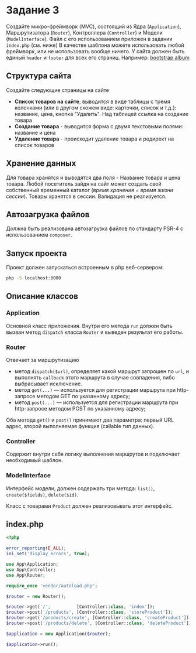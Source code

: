 # Задание 3

Создайте микро-фреймворк (MVC), состоящий из Ядра (`Application`), Маршрутизатора (`Router`), Контроллера (`Controller`) и Модели (`ModelInterface`).
Файл с его использованием приложен в задании `index.php` (см. ниже)
В качестве шаблона можете использовать любой фреймворк, или не использовать вообще ничего. У сайта должен быть единый `header` и `footer` для всех его страниц. Например: [bootstrap album](https://getbootstrap.com/docs/4.1/examples/album/)

## Структура сайта
Создайте следующие страницы на сайте
- **Список товаров на сайте**, выводится в виде таблицы с тремя колонками (или в другом схожем виде: карточки, список и т.д.): название, цена, кнопка "Удалить". Над таблицей ссылка на создание товара
- **Создание товара** - выводится форма с двумя текстовыми полями: название и цена
- **Удаление товара** - происходит удаление товара и редирект на список товаров

## Хранение данных
Для товара хранятся и выводятся два поля - Название товара и цена товара. Любой посетитель зайдя на сайт может создать свой собственный временный каталог (*время хранения = время жизни сессии*). Товары хранятся в сессии. Валидация не реализуется.

## Автозагрузка файлов
Должна быть реализована автозагрузка файлов по стандарту PSR-4 с использованием `composer`.

## Запуск проекта
Проект должен запускаться встроенным в php веб-сервером:

```sh
php -S localhost:8000
```

## Описание классов

### Application
Основной класс приложения. Внутри его метода `run` должен быть вызван метод `dispatch` класса `Router` и выведен результат его работы.

### Router
Отвечает за маршрутизацию
- метод `dispatch($url)`, определяет какой маршрут запрошен по `url`, и выполнять `callback` этого маршрута в случае совпадения, либо выбрасывает исключение.
- метод `get(...)` — используется для регистрации маршрута при http-запросе методом GET по указанному адресу;
- метод `post(...)` — используется для регистрации маршрута при http-запросе методом POST по указанному адресу;

Оба метода `get()` и `post()` принимают два параметра: первый URL адрес, второй выполняемая функция (callable тип данных).

### Controller
Содержит внутри себя логику выполнения маршрутов и подключает необходимый шаблон.

### ModelInterface
Интерфейс модели, должен содержать три метода: `list()`, `create($fields)`, `delete($id)`.

Класс с товарами `Product` должен реализовывать этот интерфейс.

## index.php
```php
<?php

error_reporting(E_ALL);
ini_set('display_errors', true);

use App\Application;
use App\Controller;
use App\Router;

require_once 'vendor/autoload.php';

$router = new Router();

$router->get('/',          [Controller::class, 'index']);
$router->post('/products', [Controller::class, 'storeProduct']);
$router->get('/products/create', [Controller::class, 'createProduct']);
$router->post('/products/delete', [Controller::class, 'deleteProduct']);

$application = new Application($router);

$application->run();
```

